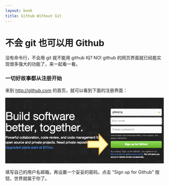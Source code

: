 ```yaml
---
layout: book
title: Github Without Git
---
```


# 不会 git 也可以用 Github 

没有命令行，不会用 git 就不能用 github 吗? NO! github 的网页界面就已经能实现很多强大的功能了，来一起看一看。

### 一切好故事都从注册开始

来到 <http://github.com> 的首页，就可以看到下面的注册界面：

![](images/02-signup.png)

填写自己的用户名邮箱，再设置一个妥妥的密码，点击 "Sign up for Github" 按钮，世界就属于你了。


<!-- 可以通过 web 的美观界面，让大家对仓库，历史，版本，patch ， commit ... 先有一个基本的概念 -->
  <!--  为引出 git 的本地操作打下基础。 -->
  <!-- 因为最基础的 github 使用是只需要浏览器的，这样就可以浏览下载代码并且可以发简单的 PR 了 -->
